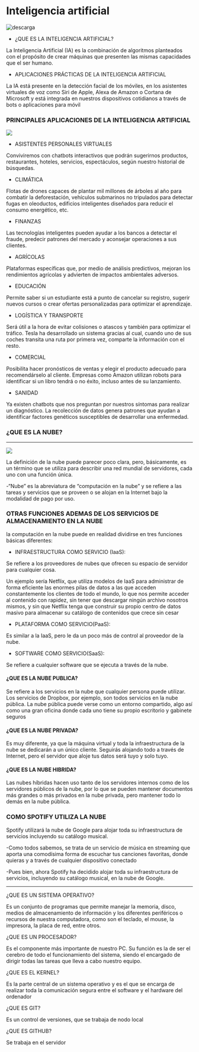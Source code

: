 # Inteligencia artificial
![descarga](https://user-images.githubusercontent.com/83626938/117559547-de16bd00-b04b-11eb-8805-d880d21994b8.png)

- ¿QUE ES LA INTELIGENCIA ARTIFICIAL?

La Inteligencia Artificial (IA) es la combinación de algoritmos planteados con el propósito de crear máquinas que presenten las mismas capacidades que el ser humano.

- APLICACIONES PRÁCTICAS DE LA INTELIGENCIA ARTIFICIAL

La IA está presente en la detección facial de los móviles, en los asistentes virtuales de voz como Siri de Apple, Alexa de Amazon o Cortana de Microsoft y está integrada en nuestros dispositivos cotidianos a través de bots o aplicaciones para móvil

### PRINCIPALES APLICACIONES DE LA INTELIGENCIA ARTIFICIAL ###

![](https://pbs.twimg.com/media/EnyPJK9XEAgYjsW.jpg)


- ASISTENTES PERSONALES VIRTUALES

Conviviremos con chatbots interactivos que podrán sugerirnos productos, restaurantes, hoteles, servicios, espectáculos, según nuestro historial de búsquedas.

- CLIMÁTICA

Flotas de drones capaces de plantar mil millones de árboles al año para combatir la deforestación, vehículos submarinos no tripulados para detectar fugas en oleoductos, edificios inteligentes diseñados para reducir el consumo energético, etc.

- FINANZAS 

Las tecnologías inteligentes pueden ayudar a los bancos a detectar el fraude, predecir patrones del mercado y aconsejar operaciones a sus clientes.

- AGRÍCOLAS

Plataformas específicas que, por medio de análisis predictivos, mejoran los rendimientos agrícolas y advierten de impactos ambientales adversos.

- EDUCACIÓN

Permite saber si un estudiante está a punto de cancelar su registro, sugerir nuevos cursos o crear ofertas personalizadas para optimizar el aprendizaje.

- LOGÍSTICA Y TRANSPORTE

Será útil a la hora de evitar colisiones o atascos y también para optimizar el tráfico. Tesla ha desarrollado un sistema gracias al cual, cuando uno de sus coches transita una ruta por primera vez, comparte la información con el resto.

- COMERCIAL

Posibilita hacer pronósticos de ventas y elegir el producto adecuado para recomendárselo al cliente. Empresas como Amazon utilizan robots para identificar si un libro tendrá o no éxito, incluso antes de su lanzamiento.

- SANIDAD

Ya existen chatbots que nos preguntan por nuestros síntomas para realizar un diagnóstico. La recolección de datos genera patrones que ayudan a identificar factores genéticos susceptibles de desarrollar una enfermedad.


### ¿QUE ES LA NUBE? ###
___

![](https://info.netcommerce.mx/wp-content/uploads/2016/12/La-Nube.png)

La definición de la nube puede parecer poco clara, pero, básicamente, es un término que se utiliza para describir una red mundial de servidores, cada uno con una función única. 

-“Nube” es la abreviatura de “computación en la nube” y se refiere a las tareas y servicios que se proveen o se alojan en la Internet bajo la modalidad de pago por uso.


### OTRAS FUNCIONES ADEMAS DE LOS SERVICIOS DE ALMACENAMIENTO EN LA NUBE ###

la computación en la nube puede en realidad dividirse en tres funciones básicas diferentes:

- INFRAESTRUCTURA COMO SERVICIO (IaaS): 

Se refiere a los proveedores de nubes que ofrecen su espacio de servidor para cualquier cosa.

Un ejemplo sería Netflix, que utiliza modelos de IaaS para administrar de forma eficiente las enormes pilas de datos a las que acceden constantemente los clientes de todo el mundo, lo que nos permite acceder al contenido con rapidez, sin tener que descargar ningún archivo nosotros mismos, y sin que Netflix tenga que construir su propio centro de datos masivo para almacenar su catálogo de contenidos que crece sin cesar

- PLATAFORMA COMO SERVICIO(PaaS):

Es similar a la IaaS, pero le da un poco más de control al proveedor de la nube.

- SOFTWARE COMO SERVICIO(SaaS):

Se refiere a cualquier software que se ejecuta a través de la nube.

#### ¿QUE ES LA NUBE PUBLICA? ####

Se refiere a los servicios en la nube que cualquier persona puede utilizar. Los servicios de Dropbox, por ejemplo, son todos servicios en la nube pública.
La nube pública puede verse como un entorno compartido, algo así como una gran oficina donde cada uno tiene su propio escritorio y gabinete seguros

#### ¿QUE ES LA NUBE PRIVADA? ####

Es muy diferente, ya que la máquina virtual y toda la infraestructura de la nube se dedicarán a un único cliente. Seguirás alojando todo a través de Internet, pero el servidor que aloje tus datos será tuyo y solo tuyo.

#### ¿QUE ES LA NUBE HIBRIDA? ####

Las nubes híbridas hacen uso tanto de los servidores internos como de los servidores públicos de la nube, por lo que se pueden mantener documentos más grandes o más privados en la nube privada, pero mantener todo lo demás en la nube pública.

### COMO SPOTIFY UTILIZA LA NUBE ###

Spotify utilizará la nube de Google para alojar toda su infraestructura de servicios incluyendo su catálogo musical.

-Como todos sabemos, se trata de un servicio de música en streaming que aporta una comodísima forma de escuchar tus canciones favoritas, donde quieras y a través de cualquier dispositivo conectado

-Pues bien, ahora Spotify ha decidido alojar toda su infraestructura de servicios, incluyendo su catálogo musical, en la nube de Google.

___

¿QUE ES UN SISTEMA OPERATIVO?

Es un conjunto de programas que permite manejar la memoria, disco, medios de almacenamiento de información y los diferentes periféricos o recursos de nuestra computadora, como son el teclado, el mouse, la impresora, la placa de red, entre otros.

¿QUE ES UN PROCESADOR?

Es el componente más importante de nuestro PC. Su función es la de ser el cerebro de todo el funcionamiento del sistema, siendo el encargado de dirigir todas las tareas que lleva a cabo nuestro equipo.

¿QUE ES EL KERNEL?

Es la parte central de un sistema operativo y es el que se encarga de realizar toda la comunicación segura entre el software y el hardware del ordenador

¿QUE ES GIT?

Es un control de versiones, que se trabaja de nodo local

¿QUE ES GITHUB?

Se trabaja en el servidor
